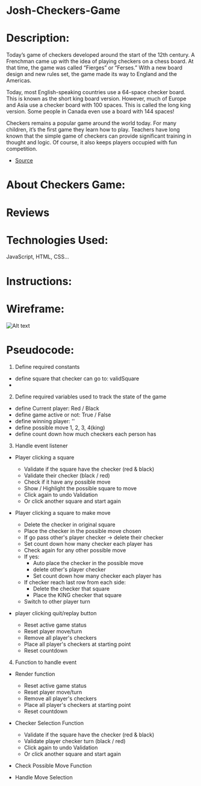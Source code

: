 # Josh-Checkers-Game

# Description:

Today’s game of checkers developed around the start of the 12th century. A Frenchman came up with the idea of playing checkers on a chess board. At that time, the game was called “Fierges” or “Ferses.” With a new board design and new rules set, the game made its way to England and the Americas.

Today, most English-speaking countries use a 64-space checker board. This is known as the short king board version. However, much of Europe and Asia use a checker board with 100 spaces. This is called the long king version. Some people in Canada even use a board with 144 spaces!

Checkers remains a popular game around the world today. For many children, it’s the first game they learn how to play. Teachers have long known that the simple game of checkers can provide significant training in thought and logic. Of course, it also keeps players occupied with fun competition.

- [Source](https://wonderopolis.org/wonder/Which-Came-First:-Checkers-or-Chess)

# About Checkers Game:

# Reviews

# Technologies Used:

JavaScript, HTML, CSS...

# Instructions:

# Wireframe:

![Alt text](https://git.generalassemb.ly/josh-vn/Josh-Checkers-Game/blob/master/img/wireframe.png)

# Pseudocode:

1. Define required constants

- define square that checker can go to: validSquare
-

2. Define required variables used to track the state of the game

- define Current player: Red / Black
- define game active or not: True / False
- define winning player: ''
- define possible move 1, 2, 3, 4(king)
- define count down how much checkers each person has

3. Handle event listener

- Player clicking a square

  - Validate if the square have the checker (red & black)
  - Validate their checker (black / red)
  - Check if it have any possible move
  - Show / Highlight the possible square to move
  - Click again to undo Validation
  - Or click another square and start again

- Player clicking a square to make move

  - Delete the checker in original square
  - Place the checker in the possible move chosen
  - If go pass other's player checker -> delete their checker
  - Set count down how many checker each player has
  - Check again for any other possible move
  - If yes:
    - Auto place the checker in the possible move
    - delete other's player checker
    - Set count down how many checker each player has
  - If checker reach last row from each side:
    - Delete the checker that square
    - Place the KING checker that square
  - Switch to other player turn

- player clicking quit/replay button
  - Reset active game status
  - Reset player move/turn
  - Remove all player's checkers
  - Place all player's checkers at starting point
  - Reset countdown

4. Function to handle event

- Render function

  - Reset active game status
  - Reset player move/turn
  - Remove all player's checkers
  - Place all player's checkers at starting point
  - Reset countdown

- Checker Selection Function

  - Validate if the square have the checker (red & black)
  - Validate player checker turn (black / red)
  - Click again to undo Validation
  - Or click another square and start again

- Check Possible Move Function

- Handle Move Selection
